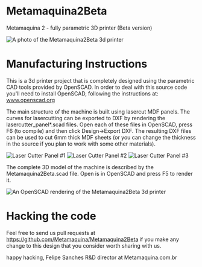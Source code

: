 
Metamaquina2Beta
================

Metamaquina 2 - fully parametric 3D printer (Beta version)

![A photo of the Metamaquina2Beta 3d printer](http://metamaquina.com.br/site/wp-content/themes/ifeaturepro/includes/landing-page/img/header.jpg)

Manufacturing Instructions
==========================

This is a 3d printer project that is completely designed using the parametric CAD tools
 provided by OpenSCAD. In order to deal with this source code you'll need to install OpenSCAD,
following the instructions at: www.openscad.org

The main structure of the machine is built using lasercut MDF panels. The curves for lasercutting 
can be exported to DXF by rendering the lasercutter_panel*.scad files. Open each of these files 
in OpenSCAD, press F6 (to compile) and then click Design->Export DXF. The resulting DXF files
can be used to cut 6mm thick MDF sheets (or you can change the thickness in the source if you 
plan to work with some other materials).

![Laser Cutter Panel #1](https://raw.github.com/Metamaquina/Metamaquina2Beta/master/img/lasercutter_panel1.png)
![Laser Cutter Panel #2](https://raw.github.com/Metamaquina/Metamaquina2Beta/master/img/lasercutter_panel2.png)
![Laser Cutter Panel #3](https://raw.github.com/Metamaquina/Metamaquina2Beta/master/img/lasercutter_panel3.png)

The complete 3D model of the machine is described by the Metamaquina2Beta.scad file. Open is in 
OpenSCAD and press F5 to render it.

![An OpenSCAD rendering of the Metamaquina2Beta 3d printer](https://raw.github.com/Metamaquina/Metamaquina2Beta/master/img/MM2Beta.png)

Hacking the code
================
Feel free to send us pull requests at https://github.com/Metamaquina/Metamaquina2Beta
 if you make any change to this design that you consider worth sharing with us.

happy hacking,
Felipe Sanches
R&D director at Metamaquina.com.br


